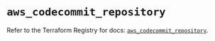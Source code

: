# `aws_codecommit_repository`

Refer to the Terraform Registry for docs: [`aws_codecommit_repository`](https://registry.terraform.io/providers/hashicorp/aws/6.5.0/docs/resources/codecommit_repository).
